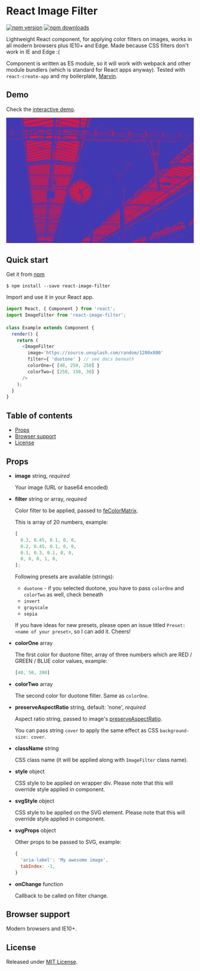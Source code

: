 # React Image Filter

[![npm version](https://img.shields.io/npm/v/react-image-filter.svg?style=flat-square)](https://www.npmjs.com/package/react-image-filter)
[![npm downloads](https://img.shields.io/npm/dm/react-image-filter.svg?style=flat-square)](https://www.npmjs.com/package/react-image-filter)

Lightweight React component, for applying color filters on images,
works in all modern browsers plus IE10+ and Edge.
Made because CSS filters don't work in IE and Edge :(

Component is written as ES module, so it will work with webpack and other module bundlers (which is standard for React apps anyway). Tested with `react-create-app` and my boilerplate, [Marvin](https://github.com/workco/marvin).


## Demo

Check the [interactive demo](https://muffinman.io/react-image-filter/).

[![Interactive demo](filter.jpg)](https://muffinman.io/react-image-filter/)

## Quick start

Get it from [npm](https://www.npmjs.com/package/react-image-filter)

```
$ npm install --save react-image-filter
```

Import and use it in your React app.

```javascript
import React, { Component } from 'react';
import ImageFilter from 'react-image-filter';

class Example extends Component {
  render() {
    return (
      <ImageFilter
        image='https://source.unsplash.com/random/1200x800'
        filter={ 'duotone' } // see docs beneath
        colorOne={ [40, 250, 250] }
        colorTwo={ [250, 150, 30] }
      />
    );
  }
}
```

## Table of contents

* [Props](#user-content-props)
* [Browser support](#user-content-browser-support)
* [License](#user-content-license)

## Props

* **image** string, *required*

  Your image (URL or base64 encoded)

* **filter** string or array, *required*

  Color filter to be applied, passed to [feColorMatrix](https://developer.mozilla.org/en-US/docs/Web/SVG/Element/feColorMatrix).

  This is array of 20 numbers, example:

  ```javascript
  [
    0.3, 0.45, 0.1, 0, 0,
    0.2, 0.45, 0.1, 0, 0,
    0.1, 0.3, 0.1, 0, 0,
    0, 0, 0, 1, 0,
  ];
  ```

  Following presets are available (strings):

  * `duotone` - if you selected duotone, you have to pass `colorOne` and `colorTwo` as well, check beneath
  * `invert`
  * `grayscale`
  * `sepia`

  If you have ideas for new presets, please open an issue titled `Preset: <name of your preset>`, so I can add it. Cheers!

* **colorOne** array

  The first color for duotone filter, array of three numbers which are RED / GREEN / BLUE color values, example:

  ```javascript
  [40, 50, 200]
  ```

* **colorTwo** array

  The second color for duotone filter. Same as `colorOne`.

* **preserveAspectRatio** string, default: 'none', *required*

  Aspect ratio string, passed to image's [preserveAspectRatio](	https://developer.mozilla.org/en-US/docs/Web/SVG/Attribute/preserveAspectRatio).

  You can pass string `cover` to apply the same effect as CSS `background-size: cover`.


* **className** string

  CSS class name (it will be applied along with `ImageFilter` class name).

* **style** object

  CSS style to be applied on wrapper div. Please note that this will override style applied in component.

* **svgStyle** object

  CSS style to be applied on the SVG element. Please note that this will override style applied in component.

* **svgProps** object

  Other props to be passed to SVG, example:

  ```javascript
  {
    'aria-label': 'My awesome image',
    tabIndex: -1,
  }
  ```

* **onChange** function

  Callback to be called on filter change.


## Browser support

Modern browsers and IE10+.

## License

Released under [MIT License](LICENSE.md).
